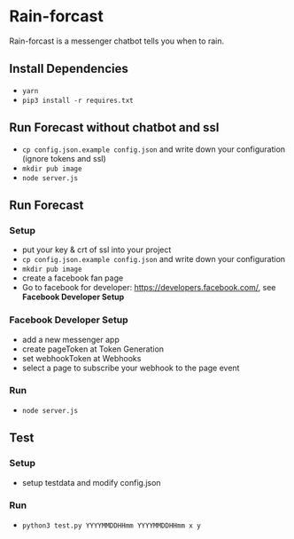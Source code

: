 # Rain-forcast
Rain-forcast is a messenger  chatbot tells you when to rain.

## Install Dependencies
* `yarn`
* `pip3 install -r requires.txt`

## Run Forecast without chatbot and ssl
* `cp config.json.example config.json` and write down your configuration (ignore tokens and ssl)
* `mkdir pub image ` 
* `node server.js`

## Run Forecast

### Setup 
* put your key & crt of ssl into your project
* `cp config.json.example config.json` and write down your configuration
* `mkdir pub image ` 
* create a facebook fan page
* Go to facebook for developer: https://developers.facebook.com/, see **Facebook Developer Setup**

### Facebook Developer Setup
* add a new messenger app
* create pageToken at Token Generation
* set webhookToken at Webhooks
* select a page to subscribe your webhook to the page event

### Run
* `node server.js`

## Test

### Setup
* setup testdata and modify config.json

### Run
* `python3 test.py YYYYMMDDHHmm YYYYMMDDHHmm x y`
